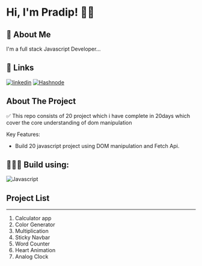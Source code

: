 # Hi, I'm Pradip! 👋👋

## 🚀 About Me

I'm a full stack Javascript Developer...

## 🔗 Links

[![linkedin](https://img.shields.io/badge/linkedin-0A66C2?style=for-the-badge&logo=linkedin&logoColor=white)](https://www.linkedin.com/in/pradipkafle/)
[![Hashnode](https://img.shields.io/badge/hashnode-1DA1F2?style=for-the-badge&logo=hashnode&logoColor=white)](https://iampradip.hashnode.dev/)

## About The Project

✅ This repo consists of 20 project which i have complete in 20days which cover the core understanding of dom manipulation

Key Features:

- Build 20 javascript project using DOM manipulation and Fetch Api.

## 👨🏻‍💻 Build using:

![Javascript](https://img.shields.io/badge/HTML|CSS-Javascript-green)

## Project List

---

1. Calculator app
2. Color Generator
3. Multiplication
4. Sticky Navbar
5. Word Counter
6. Heart Animation
7. Analog Clock
